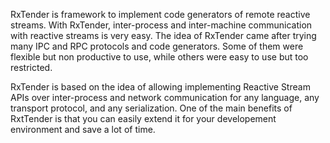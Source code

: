 
RxTender is framework to implement code generators of remote reactive streams.
With RxTender, inter-process and inter-machine communication with reactive
streams is very easy. The idea of RxTender came after trying many IPC and RPC
protocols and code generators. Some of them were flexible but non productive to
use, while others were easy to use but too restricted.

RxTender is based on the idea of allowing implementing Reactive Stream APIs
over inter-process and network communication for any language, any transport
protocol, and any serialization. One of the main benefits of RxtTender is that
you can easily extend it for your developement environment and save a lot of
time.
